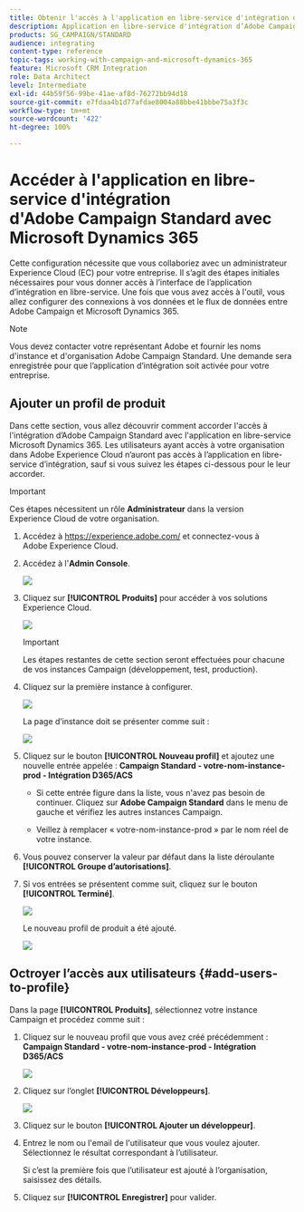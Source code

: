 ```yaml
---
title: Obtenir l'accès à l'application en libre-service d'intégration d’Adobe Campaign Standard avec Dynamics 365
description: Application en libre-service d'intégration d’Adobe Campaign Standard avec Dynamics 365
products: SG_CAMPAIGN/STANDARD
audience: integrating
content-type: reference
topic-tags: working-with-campaign-and-microsoft-dynamics-365
feature: Microsoft CRM Integration
role: Data Architect
level: Intermediate
exl-id: 44b59f56-99be-41ae-af8d-76272bb94d18
source-git-commit: e7fdaa4b1d77afdae8004a88bbe41bbbe75a3f3c
workflow-type: tm+mt
source-wordcount: '422'
ht-degree: 100%

---
```


# Accéder à l&#39;application en libre-service d&#39;intégration d&#39;Adobe Campaign Standard avec Microsoft Dynamics 365

Cette configuration nécessite que vous collaboriez avec un administrateur Experience Cloud (EC) pour votre entreprise. Il s’agit des étapes initiales nécessaires pour vous donner accès à l’interface de l’application d’intégration en libre-service. Une fois que vous avez accès à l&#39;outil, vous allez configurer des connexions à vos données et le flux de données entre Adobe Campaign et Microsoft Dynamics 365.

>[!NOTE]
>
>Vous devez contacter votre représentant Adobe et fournir les noms d&#39;instance et d&#39;organisation Adobe Campaign Standard. Une demande sera enregistrée pour que l’application d’intégration soit activée pour votre entreprise.

## Ajouter un profil de produit

Dans cette section, vous allez découvrir comment accorder l&#39;accès à l&#39;intégration d’Adobe Campaign Standard avec l&#39;application en libre-service Microsoft Dynamics 365. Les utilisateurs ayant accès à votre organisation dans Adobe Experience Cloud n’auront pas accès à l’application en libre-service d’intégration, sauf si vous suivez les étapes ci-dessous pour le leur accorder.

>[!IMPORTANT]
>
> Ces étapes nécessitent un rôle **Administrateur** dans la version Experience Cloud de votre organisation.

1. Accédez à https://experience.adobe.com/ et connectez-vous à Adobe Experience Cloud.
1. Accédez à l&#39;**Admin Console**.

   ![](assets/do-not-localize/d365-to-acs-access-3.png)

1. Cliquez sur **[!UICONTROL Produits]** pour accéder à vos solutions Experience Cloud.

   ![](assets/do-not-localize/d365-to-acs-access-6.png)


   >[!IMPORTANT]
   >
   >Les étapes restantes de cette section seront effectuées pour chacune de vos instances Campaign (développement, test, production).

1. Cliquez sur la première instance à configurer.

   ![](assets/do-not-localize/d365-to-acs-access-6.png)

   La page d’instance doit se présenter comme suit :

   ![](assets/do-not-localize/d365-to-acs-access-8.png)

1. Cliquez sur le bouton **[!UICONTROL Nouveau profil]**  et ajoutez une nouvelle entrée appelée : **Campaign Standard - votre-nom-instance-prod - Intégration D365/ACS**

   * Si cette entrée figure dans la liste, vous n&#39;avez pas besoin de continuer. Cliquez sur **Adobe Campaign Standard** dans le menu de gauche et vérifiez les autres instances Campaign.

   * Veillez à remplacer « votre-nom-instance-prod » par le nom réel de votre instance.

1. Vous pouvez conserver la valeur par défaut dans la liste déroulante **[!UICONTROL Groupe d’autorisations]**.

1. Si vos entrées se présentent comme suit, cliquez sur le bouton **[!UICONTROL Terminé]**.

   ![](assets/do-not-localize/d365-to-acs-access-14.png)

   Le nouveau profil de produit a été ajouté.

   ![](assets/do-not-localize/d365-to-acs-access-15.png)

## Octroyer l’accès aux utilisateurs {#add-users-to-profile}

Dans la page **[!UICONTROL Produits]**, sélectionnez votre instance Campaign et procédez comme suit :

1. Cliquez sur le nouveau profil que vous avez créé précédemment :  **Campaign Standard - votre-nom-instance-prod - Intégration D365/ACS**

   ![](assets/do-not-localize/d365-to-acs-access-15.png)

1. Cliquez sur l’onglet **[!UICONTROL Développeurs]**.

   ![](assets/do-not-localize/d365-to-acs-access-18.png)

1. Cliquez sur le bouton **[!UICONTROL Ajouter un développeur]**.

1. Entrez le nom ou l&#39;email de l&#39;utilisateur que vous voulez ajouter. Sélectionnez le résultat correspondant à l’utilisateur.

   Si c’est la première fois que l’utilisateur est ajouté à l’organisation, saisissez des détails.

1. Cliquez sur **[!UICONTROL Enregistrer]** pour valider.
